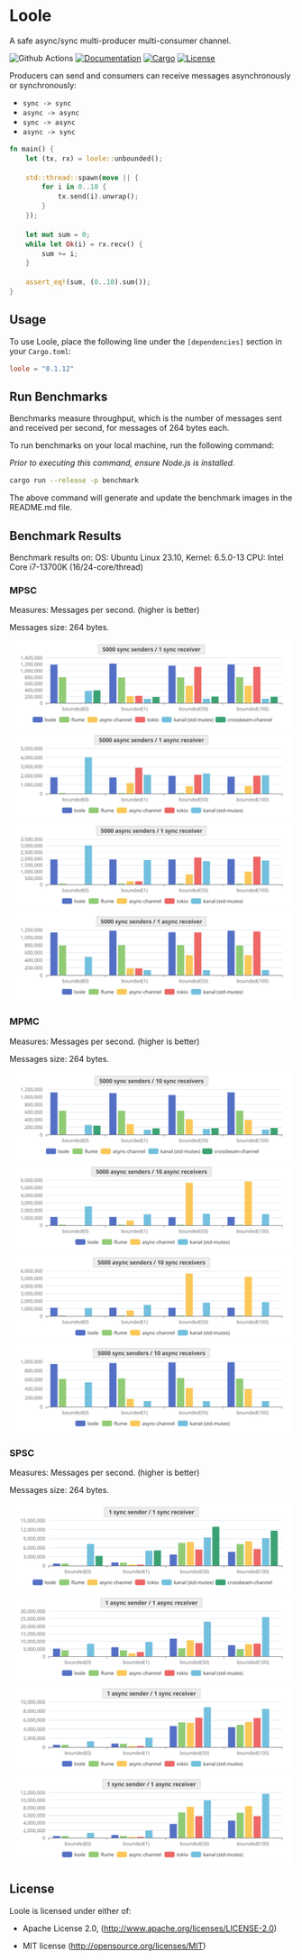 # Loole

A safe async/sync multi-producer multi-consumer channel.

![Github Actions](https://github.com/mahdi-shojaee/loole/actions/workflows/rust.yml/badge.svg?branch=master)
[![Documentation](https://docs.rs/loole/badge.svg)](https://docs.rs/loole)
[![Cargo](https://img.shields.io/crates/v/loole.svg)](https://crates.io/crates/loole)
[![License](https://img.shields.io/badge/license-MIT%2FApache--2.0-blue.svg)](https://github.com/mahdi-shojaee/loole)

Producers can send and consumers can receive messages asynchronously or synchronously:

- `sync -> sync`
- `async -> async`
- `sync -> async`
- `async -> sync`

```rust
fn main() {
    let (tx, rx) = loole::unbounded();

    std::thread::spawn(move || {
        for i in 0..10 {
            tx.send(i).unwrap();
        }
    });

    let mut sum = 0;
    while let Ok(i) = rx.recv() {
        sum += i;
    }

    assert_eq!(sum, (0..10).sum());
}
```

## Usage

To use Loole, place the following line under the `[dependencies]` section in your `Cargo.toml`:

```toml
loole = "0.1.12"
```

## Run Benchmarks

Benchmarks measure throughput, which is the number of messages sent and received per second, for messages of 264 bytes each.

To run benchmarks on your local machine, run the following command:

_Prior to executing this command, ensure Node.js is installed._

```bash
cargo run --release -p benchmark
```

The above command will generate and update the benchmark images in the README.md file.

## Benchmark Results

Benchmark results on:
OS: Ubuntu Linux 23.10, Kernel: 6.5.0-13
CPU: Intel Core i7-13700K (16/24-core/thread)

### MPSC

Measures: Messages per second. (higher is better)

Messages size: 264 bytes.

![MPSC: sync-sync](benchmark/charts/images/mpsc-sync-sync.svg)
![MPSC: async-async](benchmark/charts/images/mpsc-async-async.svg)
![MPSC: async-sync](benchmark/charts/images/mpsc-async-sync.svg)
![MPSC: sync-async](benchmark/charts/images/mpsc-sync-async.svg)

### MPMC

Measures: Messages per second. (higher is better)

Messages size: 264 bytes.

![MPMC: sync-sync](benchmark/charts/images/mpmc-sync-sync.svg)
![MPMC: async-async](benchmark/charts/images/mpmc-async-async.svg)
![MPMC: async-sync](benchmark/charts/images/mpmc-async-sync.svg)
![MPMC: sync-async](benchmark/charts/images/mpmc-sync-async.svg)

### SPSC

Measures: Messages per second. (higher is better)

Messages size: 264 bytes.

![SPSC: sync-sync](benchmark/charts/images/spsc-sync-sync.svg)
![SPSC: async-async](benchmark/charts/images/spsc-async-async.svg)
![SPSC: async-sync](benchmark/charts/images/spsc-async-sync.svg)
![SPSC: sync-async](benchmark/charts/images/spsc-sync-async.svg)

## License

Loole is licensed under either of:

- Apache License 2.0, (http://www.apache.org/licenses/LICENSE-2.0)

- MIT license (http://opensource.org/licenses/MIT)
